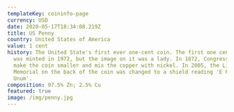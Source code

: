 ```yaml
---
templateKey: coininfo-page
currency: USD
date: 2020-05-17T18:34:08.219Z
title: US Penny
country: United States of America
value: 1 cent
history: The United State's first ever one-cent coin. The first one cent coin
  was minted in 1972, but the image on it was a lady. In 1872, Congress asked to
  make the coin smaller and mix the copper with nickel. In 2005, the Licoln
  Memorial on the back of the coin was changed to a shield reading 'E Plurbius
  Unum'.
composition: 97.5% Zn; 2.5% Cu
featured: true
image: /img/penny.jpg
---
```

